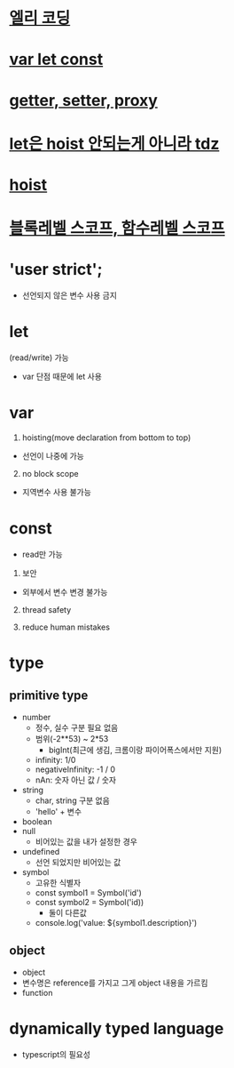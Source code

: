 # [엘리 코딩](https://www.youtube.com/watch?v=OCCpGh4ujb8&list=PLv2d7VI9OotTVOL4QmPfvJWPJvkmv6h-2&index=3)
# [var let const](https://mingcoder.me/2020/02/25/Programming/JavaScript/var-let-const/)
# [getter, setter, proxy](https://www.zerocho.com/category/JavaScript/post/5a6578a3c994bd001ba0f9d9)
# [let은 hoist 안되는게 아니라 tdz](https://evan-moon.github.io/2019/06/18/javascript-let-const/)

# [hoist](https://gmlwjd9405.github.io/2019/04/22/javascript-hoisting.html)

# [블록레벨 스코프, 함수레벨 스코프](https://eblee-repo.tistory.com/m/37)

# 'user strict';
* 선언되지 않은 변수 사용 금지

# let
(read/write) 가능
* var 단점 때문에 let 사용

# var
1. hoisting(move declaration from bottom to top)
  * 선언이 나중에 가능
2. no block scope
  * 지역변수 사용 불가능
  
# const
* read만 가능
1. 보안
  * 외부에서 변수 변경 불가능

2. thread safety

3. reduce human mistakes



# type
## primitive type
* number
  * 정수, 실수 구분 필요 없음
  * 범위(-2**53) ~ 2*53
    * bigInt(최근에 생김, 크롬이랑 파이어폭스에서만 지원)
  * infinity: 1/0
  * negativeInfinity: -1 / 0
  * nAn: 숫자 아닌 값 / 숫자
* string
  * char, string 구분 없음
  * 'hello' + 변수
* boolean
* null
  * 비어있는 값을 내가 설정한 경우
* undefined
  * 선언 되었지만 비어있는 값
* symbol
  * 고유한 식별자
  * const symbol1 = Symbol('id')
  * const symbol2 = Symbol('id))
    * 둘이 다른값
  * console.log('value: ${symbol1.description}')

## object
* object
 * 변수명은 reference를 가지고 그게 object 내용을 가르킴
* function


# dynamically typed language
* typescript의 필요성
